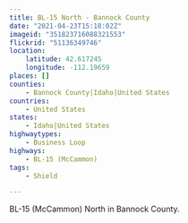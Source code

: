 ```yaml
---
title: BL-15 North - Bannock County
date: "2021-04-23T15:18:02Z"
imageid: "351823716088321553"
flickrid: "51136349746"
location:
    latitude: 42.617245
    longitude: -112.19659
places: []
counties:
    - Bannock County|Idaho|United States
countries:
    - United States
states:
    - Idaho|United States
highwaytypes:
    - Business Loop
highways:
    - BL-15 (McCammon)
tags:
    - Shield

---
```

BL-15 (McCammon) North in Bannock County.